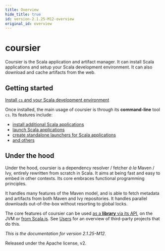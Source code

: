 ```yaml
---
title: Overview
hide_title: true
id: version-2.1.25-M12-overview
original_id: overview
---
```


# coursier

Coursier is the Scala application and artifact manager.
It can install Scala applications and setup your Scala development environment.
It can also download and cache artifacts from the web.

## Getting started

[Install `cs` and your Scala development environment](cli-installation.md)

Once installed, the main usage of coursier is through its **command-line** tool `cs`.
Its features include:

- [install additional Scala applications](cli-install.md)
- [launch Scala applications](cli-launch.md)
- [create standalone launchers for Scala applications](cli-bootstrap.md)
- [and others](cli-overview.md)

## Under the hood

Under the hood, coursier is a dependency resolver / fetcher *à la* Maven / Ivy, entirely
rewritten from scratch in Scala. It aims at being fast and easy to embed
in other contexts. Its core embraces functional programming principles.

It handles many features of the Maven model, and is able to fetch metadata and
artifacts from both Maven and Ivy repositories. It handles parallel downloads
out-of-the-box without resorting to global locks.

The core features of coursier can be used [as a **library** via its API](api.md), on the JVM or [from Scala.js](api-scala-js.md).
See [Users](overview-in-the-wild.md) for an overview of third-party projects that do this.

*This is the documentation for version 2.1.25-M12*.



Released under the Apache license, v2.
